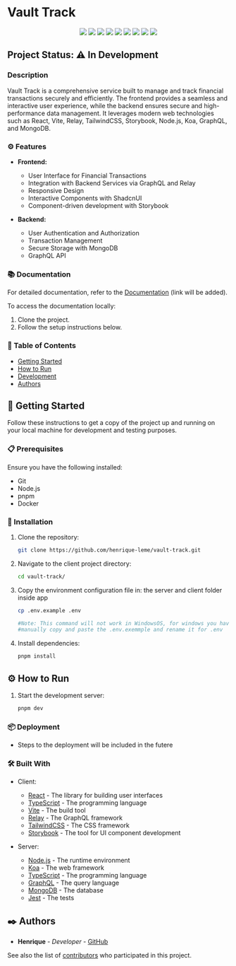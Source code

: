 # Vault Track

<p align="center">
  <img src="https://img.shields.io/static/v1?label=React&message=library&color=blue&style=for-the-badge&logo=react"/>
  <img src="https://img.shields.io/static/v1?label=TypeScript&message=language&color=blue&style=for-the-badge&logo=typescript"/>
  <img src="https://img.shields.io/static/v1?label=Vite&message=build-tool&color=green&style=for-the-badge&logo=vite"/>
  <img src="https://img.shields.io/static/v1?label=Relay&message=framework&color=red&style=for-the-badge&logo=relay"/>
  <img src="https://img.shields.io/static/v1?label=Storybook&message=UI%20component%20development&color=orange&style=for-the-badge&logo=storybook"/>
  <img src="https://img.shields.io/static/v1?label=Node.js&message=runtime&color=green&style=for-the-badge&logo=node.js"/>
  <img src="https://img.shields.io/static/v1?label=Koa&message=framework&color=yellow&style=for-the-badge&logo=koa"/>
  <img src="https://img.shields.io/static/v1?label=GraphQL&message=query%20language&color=orange&style=for-the-badge&logo=graphql"/>
  <img src="https://img.shields.io/static/v1?label=Jest&message=test%20framework&color=brightgreen&style=for-the-badge&logo=jest"/>

</p>

## Project Status: ⚠️ In Development

### Description

Vault Track is a comprehensive service built to manage and track financial transactions securely and efficiently. The frontend provides a seamless and interactive user experience, while the backend ensures secure and high-performance data management. It leverages modern web technologies such as React, Vite, Relay, TailwindCSS, Storybook, Node.js, Koa, GraphQL, and MongoDB.

### ⚙️ Features

- **Frontend:**

  - User Interface for Financial Transactions
  - Integration with Backend Services via GraphQL and Relay
  - Responsive Design
  - Interactive Components with ShadcnUI
  - Component-driven development with Storybook

- **Backend:**
  - User Authentication and Authorization
  - Transaction Management
  - Secure Storage with MongoDB
  - GraphQL API

### 📚 Documentation

For detailed documentation, refer to the [Documentation](#) (link will be added).

To access the documentation locally:

1. Clone the project.
2. Follow the setup instructions below.

### 📝 Table of Contents

- [Getting Started](#getting-started)
- [How to Run](#how-to-run)
- [Development](#development)
- [Authors](#authors)

## 🚀 Getting Started

Follow these instructions to get a copy of the project up and running on your local machine for development and testing purposes.

### 📋 Prerequisites

Ensure you have the following installed:

- Git
- Node.js
- pnpm
- Docker

### 🔧 Installation

1. Clone the repository:

   ```sh
   git clone https://github.com/henrique-leme/vault-track.git
   ```

2. Navigate to the client project directory:

   ```sh
   cd vault-track/
   ```

3. Copy the environment configuration file in:
   the server and client folder inside app

   ```sh
   cp .env.example .env

   #Note: This command will not work in WindowsOS, for windows you have to
   #manually copy and paste the .env.exemmple and rename it for .env
   ```

4. Install dependencies:
   ```sh
   pnpm install
   ```

## ⚙️ How to Run

1. Start the development server:

   ```sh
   pnpm dev
   ```

### 📦 Deployment

- Steps to the deployment will be included in the futere

### 🛠️ Built With

- Client:

  - [React](https://reactjs.org/) - The library for building user interfaces
  - [TypeScript](https://www.typescriptlang.org/) - The programming language
  - [Vite](https://vitejs.dev/) - The build tool
  - [Relay](https://relay.dev/) - The GraphQL framework
  - [TailwindCSS](https://tailwindcss.com/) - The CSS framework
  - [Storybook](https://storybook.js.org/) - The tool for UI component development

- Server:
  - [Node.js](https://nodejs.org/) - The runtime environment
  - [Koa](https://koajs.com/) - The web framework
  - [TypeScript](https://www.typescriptlang.org/) - The programming language
  - [GraphQL](https://graphql.org/) - The query language
  - [MongoDB](https://www.mongodb.com/) - The database
  - [Jest](https://jestjs.io/) - The tests

## ✒️ Authors

- **Henrique** - _Developer_ - [GitHub](https://github.com/henrique-leme)

See also the list of [contributors](https://github.com/henrique-leme/vault-track/contributors) who participated in this project.
